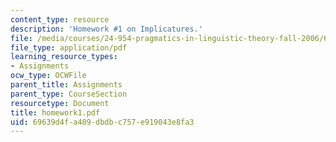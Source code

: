 ```yaml
---
content_type: resource
description: 'Homework #1 on Implicatures.'
file: /media/courses/24-954-pragmatics-in-linguistic-theory-fall-2006/69639d4fa409dbdbc757e919043e8fa3_homework1.pdf
file_type: application/pdf
learning_resource_types:
- Assignments
ocw_type: OCWFile
parent_title: Assignments
parent_type: CourseSection
resourcetype: Document
title: homework1.pdf
uid: 69639d4f-a409-dbdb-c757-e919043e8fa3
---
```

